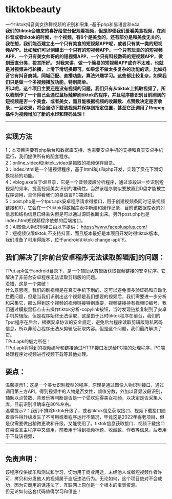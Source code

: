 # tiktokbeauty
一个tiktok抖音美女热舞视频的识别和采集 -基于php和易语言和e4a   
**我们的tiktok会随您的喜好给您分配观看视频，但是即便我们爱看美食视频，在刷抖音或者tiktok的时候，十个视频，有6个是美食的，还有部分是和美食无关的，我在想，我们能否建立出一个只有美食的短视频APP呢，或者只有某一类的短视频APP。比如我们可以创建出一个只有的短视频APP、一个只有玩具的的短视频APP、一个只有美女帅哥的的短视频APP、一个只有科技数码的短视频APP，做到垂直分类，投其所好。
对我来讲，做一个简易的短视频APP或许不太难，也就是对视频进行轮播，上滑下滑切换即可。如果您不做太多复杂的功能的话，比如抖音它有抖音商城，同城匹配、直播功能，算法兴趣学习。这些都比较复杂，如果我们只是做一个多视频播放功能，特别简单。  
所以呢，这个项目主要还是没有视频的问题，我们只有从tiktok上抓取视频了，所以我制作了一个自己会通过鼠标触屏刷tiktok的程序，并且程序能识别目前刷到的短视频是否一个美食、或者美女，而且能根据视频的收藏数、点赞数决定是否收录，一旦收录，将会自动下载该视频并保存到指定位置，甚至它还调用了ffmpeg插件为视频增加了新的水印和转码处理！**
****
## 实现方法  
1：本项目需要有php后台和数据库支持，也需要安卓手机的支持和真实安卓手机运行，我们提供所有的配套程序。  
2：online_video和tiktok_video是抓取的视频保存目录。   
3：index.html是一个短视频程序，基于html和js和php开发，实现了赏花下滑切换视频的功能。  
4：vblog.exe位于dll目录，它是一个音频波段分析程序，通过波段进一步识别短视频的频率，提高视频美女识别的准确性。当然该程序貌似要放置到D盘才能被主程序调用，具体得看我们的易语言PC端源码。  
5：post.php是一个tput.apk安卓程序请求得接口，用于创建视频条同时记录视频链接和ID，它会在一个tiktok得数据库表中新建和操作记录，目前该数据库表的列信息和结构信息已经丢失但是可以通过源码推断出来。另外post.php也是index.html短视频程序依赖的后端接口。  
6：AI图像人物识别接口由以下提供： https://www.faceplusplus.com/  
7：短视频仅限tiktok,不支持抖音，而且版本最好是本项目开发时得tiktok版本，我们准备了可用得版本，位于android\tiktok-change-apk下。  
## 我们解决了[非前台安卓程序无法读取剪辑版]的问题：
TPut.apk位于android目录下，是一个辅助从剪辑版获取视频链接的安卓程序。它解决了非前台安卓程序无法读取剪辑版的问题。  
没错，这是一个突破！  
什么意思呢，我们的刷视频是在真实手机下刷的，这可以避免很多验证码和自动化拦截问题，但是当我们识别出这个视频是我们想要的视频后，我们需要进一步分析和采集它，那么得到这个视频的视频链接特别重要，视频链接持有视频ID编号，我们通过模拟鼠标点击去操作tiktok分析-copylink按钮，当时发现链接复制到了安卓手机剪辑版，但是程序始终无法读取，这是由于此时tiktok程序在前台，我们的Tput程序在后台，根据安卓协议的安全规定，避免后台程序读取剪辑版隐私密码信息，所以非前台程序无法从剪辑版获取内容。但是这个问题，我们最终解决了它。  
TPut.apk的魅力所在！  
TPut.apk将得到的视频编号和链接通过HTTP接口发送给PC端的处理程序，PC端处理程序对视频进行视频下载等其他处理。  
## 要点：   
温馨提示1：这是一个美女识别模型的程序，原理是通过图像人物识别接口，通过调用第三方API，得到视频中的人物是否女性，颜值分数，外加以音频波段识别，辅助以点赞数、背景乐等判断是否是一个受欢迎得美女视频，以决定是否采集入库，目前识别准确率在80%左右。  
温馨提示2：我们不排除tiktok升级了，或者tiktok信息获取接口、视频下载接口随着事件得升级发生了不可用或者程序运行不情况，毕竟这是2022年得老项目，但是仅需要做出稍微更改和升级，又能使用了。tiktok信息获取接口、视频下载接口在易语言主程序中又调用，前者用于得到视频标题、收藏数、作者等信息，后者用于下载该视频，
****
## 免责声明：
该程序仅供娱乐和测试和学习，切勿用于商业用途，未经他人或者短视频作者许可，拷贝和分发他人的视频属于盗版违法行为。无论如何，这个项目绝对不会成功，因为它商用的话违法了，互联网上原创是一个根本的宝贵资源。  
但无论如何这套代码值得学习和借鉴！


